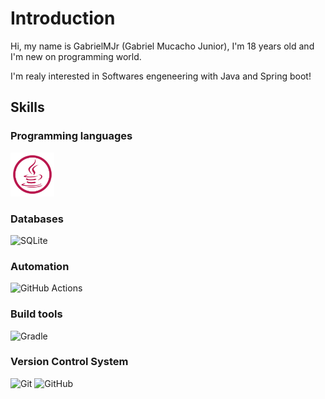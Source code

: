 <html>
<head>
<meta charset="utf-8"
<meta name="viewport" content="width=device-width,
initial-scale=1.0"
</head>
  
<body>
<h1>Introduction</h1>
<p>Hi, my name is GabrielMJr (Gabriel Mucacho Junior), I'm 18 years old and I'm new on programming world.</p>
<p>I'm realy interested in Softwares engeneering with Java and Spring boot!</p>
    
<h2>Skills</h2>
<h3>Programming languages</h3>
<img width="70px" src="https://raw.githubusercontent.com/gabrielmjr/gabrielmjr/main/images/java.svg"/>

<h3>Databases</h3>

![SQLite](https://img.shields.io/badge/sqlite-%2307405e.svg?style=for-the-badge&logo=sqlite&logoColor=white)

<h3>Automation</h3>

![GitHub Actions](https://img.shields.io/badge/github%20actions-%232671E5.svg?style=for-the-badge&logo=githubactions&logoColor=white)


<h3>Build tools</h3>

![Gradle](https://img.shields.io/badge/Gradle-02303A.svg?style=for-the-badge&logo=Gradle&logoColor=white)


<h3>Version Control System</h3>

![Git](https://img.shields.io/badge/git-%23F05033.svg?style=for-the-badge&logo=git&logoColor=white)
![GitHub](https://img.shields.io/badge/github-%23121011.svg?style=for-the-badge&logo=github&logoColor=white)

</body>
</html>
